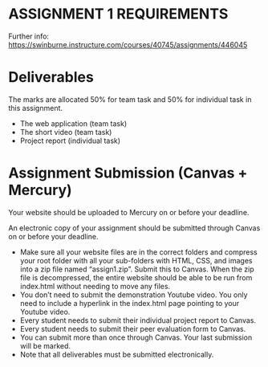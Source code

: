 # ASSIGNMENT 1 REQUIREMENTS
Further info: https://swinburne.instructure.com/courses/40745/assignments/446045

# Deliverables    
 
The marks are allocated 50% for team task and 50% for individual task in this assignment.  

* The web application (team task) 
*  The short video (team task)  
*  Project report (individual task)    
 
# Assignment Submission (Canvas + Mercury) 
 
Your website should be uploaded to Mercury on or before your deadline.   
  
An electronic copy of your assignment should be submitted through Canvas on or before your deadline.  

*  Make sure all your website files are in the correct folders and compress your root folder with all your sub-folders with HTML, CSS, and images into a zip file named “assign1.zip”. Submit this to Canvas. When the zip file is decompressed, the entire website should be able to be run from index.html without needing to move any files. 
* You don’t need to submit the demonstration Youtube video. You only need to include a hyperlink in the index.html page pointing to your Youtube video.  
*  Every student needs to submit their individual project report to Canvas. 
*  Every student needs to submit their peer evaluation form to Canvas. 
*  You can submit more than once through Canvas. Your last submission will be marked.  
*  Note that all deliverables must be submitted electronically.  

